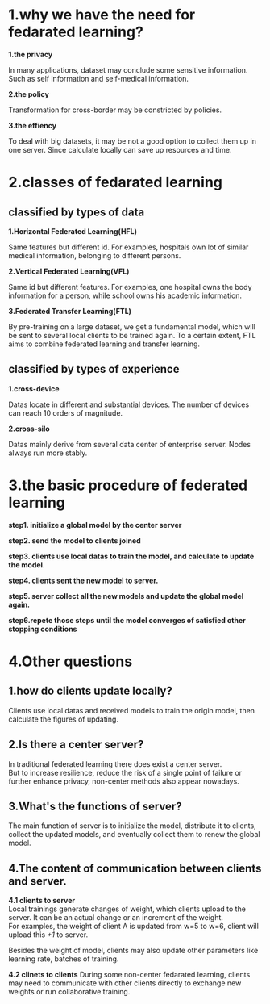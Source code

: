 # 1.why we have the need for fedarated learning?

**1.the privacy**  
  
  In many applications, dataset may conclude some sensitive information. Such as self information and self-medical information.

**2.the policy**  
  
  Transformation for cross-border may be constricted by policies.

**3.the effiency**  
  
  To deal with big datasets, it may be not a good option to collect them up in one server. Since calculate locally can save up resources and time.

# 2.classes of fedarated learning

## classified by types of data

**1.Horizontal Federated Learning(HFL)**  
  
  Same features but different id.
  For examples, hospitals own lot of similar medical information, belonging to different persons.

**2.Vertical Federated Learning(VFL)**  
  
  Same id but different features.
  For examples, one hospital owns the body information for a person, while school owns his academic information.

**3.Federated Transfer Learning(FTL)**  
  
  By pre-training on a large dataset, we get a fundamental model, which will be sent to several local clients to be trained again.
  To a certain extent, FTL aims to combine federated learning and transfer learning.

## classified by types of experience

**1.cross-device**  
  
Datas locate in different and substantial devices. The number of devices can reach 10 orders of magnitude.

**2.cross-silo**  
  
Datas mainly derive from several data center of enterprise server. Nodes always run more stably.

# 3.the basic procedure of federated learning  

**step1. initialize a global model by the center server**

**step2. send the model to clients joined**

**step3. clients use local datas to train the model, and calculate to update the model.**

**step4. clients sent the new model to server.**

**step5. server collect all the new models and update the global model again.**

**step6.repete those steps until the model converges of satisfied other stopping conditions**

# 4.Other questions  

## 1.how do clients update locally?  

Clients use local datas and received models to train the origin model, then calculate the figures of updating.

## 2.Is there a center server?

In traditional federated learning there does exist a center server.  
But to increase resilience, reduce the risk of a single point of failure or further enhance privacy, non-center methods also appear nowadays.

## 3.What's the functions of server?

The main function of server is to initialize the model, distribute it to clients, collect the updated models, and eventually collect them to renew the global model.

## 4.The content of communication between clients and server.

**4.1 clients to server**  
Local trainings generate changes of weight, which clients upload to the server. It can be an actual change or an increment of the weight.   
For examples, the weight of client A is updated from w=5 to w=6, client will upload this *+1* to server.  

  Besides the weight of model, clients may also update other parameters like learning rate, batches of training. 

**4.2 clinets to clients**
During some non-center fedarated learning, clients may need to communicate with other clients directly to exchange new weights or run collaborative training.



